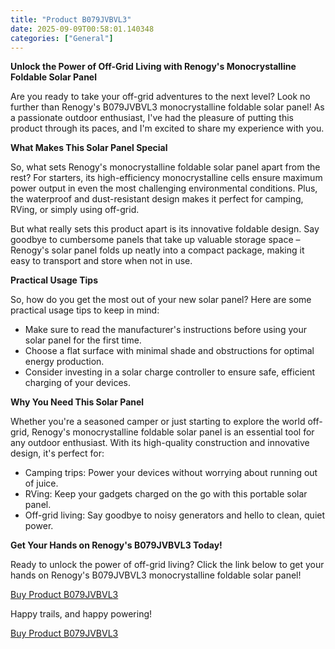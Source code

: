 ```yaml
---
title: "Product B079JVBVL3"
date: 2025-09-09T00:58:01.140348
categories: ["General"]
---
```

**Unlock the Power of Off-Grid Living with Renogy's Monocrystalline Foldable Solar Panel**

Are you ready to take your off-grid adventures to the next level? Look no further than Renogy's B079JVBVL3 monocrystalline foldable solar panel! As a passionate outdoor enthusiast, I've had the pleasure of putting this product through its paces, and I'm excited to share my experience with you.

**What Makes This Solar Panel Special**

So, what sets Renogy's monocrystalline foldable solar panel apart from the rest? For starters, its high-efficiency monocrystalline cells ensure maximum power output in even the most challenging environmental conditions. Plus, the waterproof and dust-resistant design makes it perfect for camping, RVing, or simply using off-grid.

But what really sets this product apart is its innovative foldable design. Say goodbye to cumbersome panels that take up valuable storage space – Renogy's solar panel folds up neatly into a compact package, making it easy to transport and store when not in use.

**Practical Usage Tips**

So, how do you get the most out of your new solar panel? Here are some practical usage tips to keep in mind:

* Make sure to read the manufacturer's instructions before using your solar panel for the first time.
* Choose a flat surface with minimal shade and obstructions for optimal energy production.
* Consider investing in a solar charge controller to ensure safe, efficient charging of your devices.

**Why You Need This Solar Panel**

Whether you're a seasoned camper or just starting to explore the world off-grid, Renogy's monocrystalline foldable solar panel is an essential tool for any outdoor enthusiast. With its high-quality construction and innovative design, it's perfect for:

* Camping trips: Power your devices without worrying about running out of juice.
* RVing: Keep your gadgets charged on the go with this portable solar panel.
* Off-grid living: Say goodbye to noisy generators and hello to clean, quiet power.

**Get Your Hands on Renogy's B079JVBVL3 Today!**

Ready to unlock the power of off-grid living? Click the link below to get your hands on Renogy's B079JVBVL3 monocrystalline foldable solar panel!

[Buy Product B079JVBVL3](https://www.amazon.com/Renogy-Monocrystalline-Foldable-Waterproof-Controller/dp/B079JVBVL3/)

Happy trails, and happy powering!

[Buy Product B079JVBVL3](https://www.amazon.com/Renogy-Monocrystalline-Foldable-Waterproof-Controller/dp/B079JVBVL3/)

